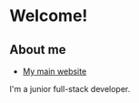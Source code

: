 <!--
.. title: Welcome!
.. slug: welcome
.. date: 2024-06-01 23:17:03 UTC
.. tags: 
.. category: 
.. link: 
.. description: 
.. type: text
-->

# Welcome!
## About me
- [My main website](https://gordonzhang.pythonanywhere.com/)

I'm a junior full-stack developer.

